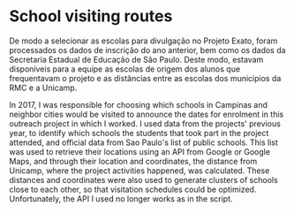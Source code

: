 # School visiting routes

De modo a selecionar as escolas para divulgação no Projeto Exato, foram processados os dados de inscrição do ano anterior, bem como os dados da Secretaria Estadual de Educação de São Paulo. Deste modo, estavam disponíveis para a equipe as escolas de origem dos alunos que frequentavam o projeto e as distâncias entre as escolas dos municípios da RMC e a Unicamp.

In 2017, I was responsible for choosing which schools in Campinas and neighbor cities would be visited to announce the dates for enrolment in this outreach project in which I worked. I used data from the projects' previous year, to identify which schools the students that took part in the project attended, and official data from Sao Paulo's list of public schools. This list was used to retrieve their locations using an API from Google or Google Maps, and through their location and coordinates, the distance from Unicamp, where the project activities happened, was calculated. These distances and coordinates were also used to generate clusters of schools close to each other, so that visitation schedules could be optimized. Unfortunately, the API I used no longer works as in the script.